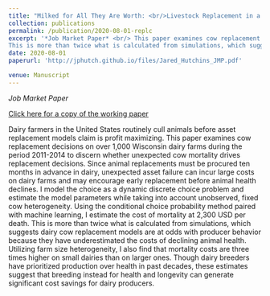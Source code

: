 ```yaml
---
title: "Milked for All They Are Worth: <br/>Livestock Replacement in a Dynamic Discrete Choice Model"
collection: publications
permalink: /publication/2020-08-01-replc
excerpt: '*Job Market Paper* <br/> This paper examines cow replacement decisions on over 1,000 Wisconsin dairy farms during the period 2011-2014 to discern whether unexpected cow mortality drives replacement decisions. I model the replacement decision using a dynamic discrete choice model and incorporate unplanned mortality as a source of uncertainty that drives farmers to replace dairy cows before they maximize production. I estimate the cost of premature mortality at 2,300 USD per death, 1,300 dollars more than estimates based on simulation studies. Utilizing farm size heterogeneity, I also find that mortality costs are three times higher on small dairies than on larger ones.
This is more than twice what is calculated from simulations, which suggests dairy cow replacement models are at odds with producer behavior because they have underestimated the costs of declining animal health.'
date: 2020-08-01
paperurl: 'http://jphutch.github.io/files/Jared_Hutchins_JMP.pdf'

venue: Manuscript
---
```


*Job Market Paper*

[Click here for a copy of the working paper](http://jphutch.github.io/files/Jared_Hutchins_JMP.pdf)

Dairy farmers in the United States routinely cull animals before asset replacement models claim is profit maximizing.
This paper examines cow replacement decisions on over 1,000 Wisconsin dairy farms during the period 2011-2014 to discern whether unexpected cow mortality drives replacement decisions.
Since animal replacements must be procured ten months in advance in dairy, unexpected asset failure can incur large costs on dairy farms and may encourage early replacement before animal health declines.
I model the choice as a dynamic discrete choice problem and estimate the model parameters while taking into account unobserved, fixed cow heterogeneity.
Using the conditional choice probability method paired with machine learning, I estimate the cost of mortality at 2,300 USD per death. 
This is more than twice what is calculated from simulations, which suggests dairy cow replacement models are at odds with producer behavior because they have underestimated the costs of declining animal health.
Utilizing farm size heterogeneity, I also find that mortality costs are three times higher on small dairies than on larger ones.
Though dairy breeders have prioritized production over health in past decades, these estimates suggest that breeding instead for health and longevity can generate significant cost savings for dairy producers.
